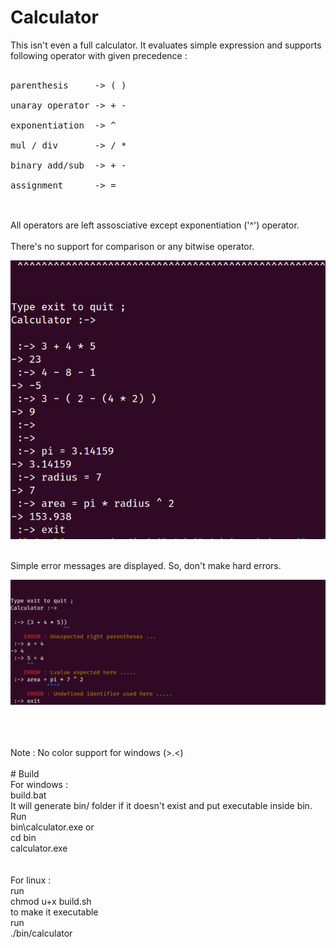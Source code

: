 # Calculator
This isn't even a full calculator. It evaluates simple expression and supports following operator with given precedence : <br><br>
<pre>
parenthesis     -> ( ) <br>
unaray operator -> + - <br>
exponentiation  -> ^   <br>
mul / div       -> / * <br>
binary add/sub  -> + - <br>
assignment      -> =   <br>
</pre>
<br>
All operators are left assosciative except exponentiation ('^') operator.
<br>

<br>
There's no support for comparison or any bitwise operator.
<br>
<p align="left">
	<img src="./includes/calc1.png">
</p>

<br>
Simple error messages are displayed. So, don't make hard errors.
<br>
<p align="left">
	<img src="./includes/calc2.png">
</p>
<br>
<br>
<br> Note : No color support for windows (>.<)
<br>
<br>
# Build 
<br> 
For windows : <br>
build.bat
<br>
It will generate bin/ folder if it doesn't exist and put executable inside bin.
<br>
Run 
<br> bin\calculator.exe  or
<br>
cd bin <br>
calculator.exe<br>

<br>
<br>
For linux : 
<br> run <br> chmod u+x build.sh <br> to make it executable 
<br> run <br> ./bin/calculator
<br>



